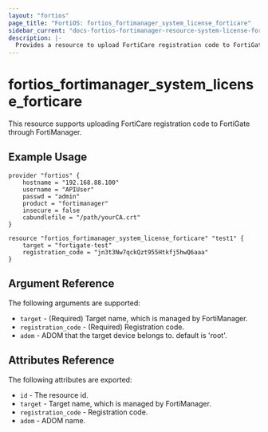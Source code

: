 ```yaml
---
layout: "fortios"
page_title: "FortiOS: fortios_fortimanager_system_license_forticare"
sidebar_current: "docs-fortios-fortimanager-resource-system-license-forticare"
description: |-
  Provides a resource to upload FortiCare registration code to FortiGate through FortiManager.
---
```


# fortios_fortimanager_system_license_forticare
This resource supports uploading FortiCare registration code to FortiGate through FortiManager.

## Example Usage
```hcl
provider "fortios" {
	hostname = "192.168.88.100"
	username = "APIUser"
	passwd = "admin"
	product = "fortimanager"
	insecure = false
	cabundlefile = "/path/yourCA.crt"
}

resource "fortios_fortimanager_system_license_forticare" "test1" {
	target = "fortigate-test"
	registration_code = "jn3t3Nw7qckQzt955Htkfj5hwQ6aaa"
}
```

## Argument Reference
The following arguments are supported:

* `target` - (Required) Target name, which is managed by FortiManager.
* `registration_code` - (Required) Registration code.
* `adom` - ADOM that the target device belongs to. default is 'root'.

## Attributes Reference
The following attributes are exported:

* `id` - The resource id.
* `target` - Target name, which is managed by FortiManager.
* `registration_code` - Registration code.
* `adom` - ADOM name.
